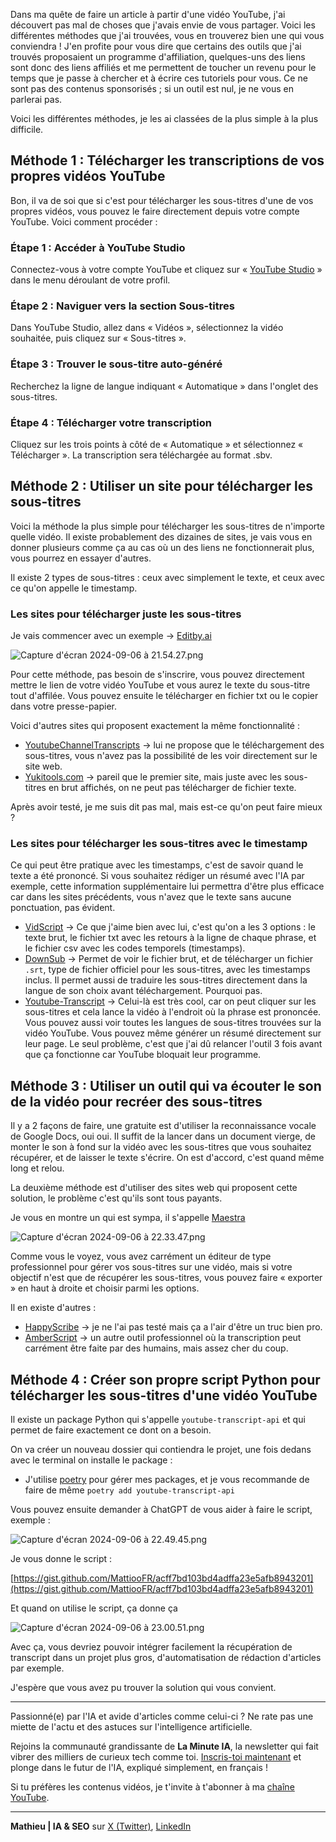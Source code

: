 <!--
.. title: 4 méthodes gratuites pour télécharger les sous titres d’une vidéo gratuite
.. slug: 4-methodes-gratuites-pour-telecharger-les-sous-titres-dune-video-gratuite
.. date: 2024-09-07 02:33:03 UTC+02:00
.. tags:
.. category:
.. link:
.. description:
.. type: text
.. previewimage: /images/4_méthodes_gratuites/Capture_decran_2024-09-06_a_23.00.51.png
-->


Dans ma quête de faire un article à partir d'une vidéo YouTube, j'ai découvert pas mal de choses que j'avais envie de vous partager. Voici les différentes méthodes que j'ai trouvées, vous en trouverez bien une qui vous conviendra ! J'en profite pour vous dire que certains des outils que j'ai trouvés proposaient un programme d'affiliation, quelques-uns des liens sont donc des liens affiliés et me permettent de toucher un revenu pour le temps que je passe à chercher et à écrire ces tutoriels pour vous. Ce ne sont pas des contenus sponsorisés ; si un outil est nul, je ne vous en parlerai pas.

Voici les différentes méthodes, je les ai classées de la plus simple à la plus difficile.

<!-- TEASER_END -->

## Méthode 1 : Télécharger les transcriptions de vos propres vidéos YouTube

Bon, il va de soi que si c'est pour télécharger les sous-titres d'une de vos propres vidéos, vous pouvez le faire directement depuis votre compte YouTube. Voici comment procéder :

### Étape 1 : Accéder à YouTube Studio

Connectez-vous à votre compte YouTube et cliquez sur « [YouTube Studio](https://studio.youtube.com/) » dans le menu déroulant de votre profil.

### Étape 2 : Naviguer vers la section Sous-titres

Dans YouTube Studio, allez dans « Vidéos », sélectionnez la vidéo souhaitée, puis cliquez sur « Sous-titres ».

### Étape 3 : Trouver le sous-titre auto-généré

Recherchez la ligne de langue indiquant « Automatique » dans l'onglet des sous-titres.

### Étape 4 : Télécharger votre transcription

Cliquez sur les trois points à côté de « Automatique » et sélectionnez « Télécharger ». La transcription sera téléchargée au format .sbv.

## Méthode 2 : Utiliser un site pour télécharger les sous-titres

Voici la méthode la plus simple pour télécharger les sous-titres de n'importe quelle vidéo. Il existe probablement des dizaines de sites, je vais vous en donner plusieurs comme ça au cas où un des liens ne fonctionnerait plus, vous pourrez en essayer d'autres.

Il existe 2 types de sous-titres : ceux avec simplement le texte, et ceux avec ce qu'on appelle le timestamp.

### Les sites pour télécharger juste les sous-titres

Je vais commencer avec un exemple → [Editby.ai](https://editby.ai/transcript?via=editbyai)

![Capture d'écran 2024-09-06 à 21.54.27.png](/images/4_méthodes_gratuites/Capture_decran_2024-09-06_a_21.54.27.png)

Pour cette méthode, pas besoin de s'inscrire, vous pouvez directement mettre le lien de votre vidéo YouTube et vous aurez le texte du sous-titre tout d'affilée. Vous pouvez ensuite le télécharger en fichier txt ou le copier dans votre presse-papier.

Voici d'autres sites qui proposent exactement la même fonctionnalité :

- [YoutubeChannelTranscripts](https://youtubechanneltranscripts.com/) → lui ne propose que le téléchargement des sous-titres, vous n'avez pas la possibilité de les voir directement sur le site web.
- [Yukitools.com](https://www.yukitools.com/youtube-transcript) → pareil que le premier site, mais juste avec les sous-titres en brut affichés, on ne peut pas télécharger de fichier texte.

Après avoir testé, je me suis dit pas mal, mais est-ce qu'on peut faire mieux ?

### Les sites pour télécharger les sous-titres avec le timestamp

Ce qui peut être pratique avec les timestamps, c'est de savoir quand le texte a été prononcé. Si vous souhaitez rédiger un résumé avec l'IA par exemple, cette information supplémentaire lui permettra d'être plus efficace car dans les sites précédents, vous n'avez que le texte sans aucune ponctuation, pas évident.

- [VidScript](https://www.vidscript.co/) → Ce que j'aime bien avec lui, c'est qu'on a les 3 options : le texte brut, le fichier txt avec les retours à la ligne de chaque phrase, et le fichier csv avec les codes temporels (timestamps).
- [DownSub](https://downsub.com/) → Permet de voir le fichier brut, et de télécharger un fichier `.srt`, type de fichier officiel pour les sous-titres, avec les timestamps inclus. Il permet aussi de traduire les sous-titres directement dans la langue de son choix avant téléchargement. Pourquoi pas.
- [Youtube-Transcript](https://www.youtube-transcript.io/) → Celui-là est très cool, car on peut cliquer sur les sous-titres et cela lance la vidéo à l'endroit où la phrase est prononcée. Vous pouvez aussi voir toutes les langues de sous-titres trouvées sur la vidéo YouTube. Vous pouvez même générer un résumé directement sur leur page. Le seul problème, c'est que j'ai dû relancer l'outil 3 fois avant que ça fonctionne car YouTube bloquait leur programme.

## Méthode 3 : Utiliser un outil qui va écouter le son de la vidéo pour recréer des sous-titres

Il y a 2 façons de faire, une gratuite est d'utiliser la reconnaissance vocale de Google Docs, oui oui. Il suffit de la lancer dans un document vierge, de monter le son à fond sur la vidéo avec les sous-titres que vous souhaitez récupérer, et de laisser le texte s'écrire. On est d'accord, c'est quand même long et relou.

La deuxième méthode est d'utiliser des sites web qui proposent cette solution, le problème c'est qu'ils sont tous payants.

Je vous en montre un qui est sympa, il s'appelle [Maestra](https://maestra.ai/fr/outils/video-en-texte/generateur-de-transcription-youtube)

![Capture d'écran 2024-09-06 à 22.33.47.png](/images/4_méthodes_gratuites/Capture_decran_2024-09-06_a_22.33.47.png)

Comme vous le voyez, vous avez carrément un éditeur de type professionnel pour gérer vos sous-titres sur une vidéo, mais si votre objectif n'est que de récupérer les sous-titres, vous pouvez faire « exporter » en haut à droite et choisir parmi les options.

Il en existe d'autres :

- [HappyScribe](https://www.happyscribe.com/fr/transcrire-youtube-en-texte) → je ne l'ai pas testé mais ça a l'air d'être un truc bien pro.
- [AmberScript](https://www.amberscript.com/fr/produits/transcription/) → un autre outil professionnel où la transcription peut carrément être faite par des humains, mais assez cher du coup.

## Méthode 4 : Créer son propre script Python pour télécharger les sous-titres d'une vidéo YouTube

Il existe un package Python qui s'appelle `youtube-transcript-api` et qui permet de faire exactement ce dont on a besoin.

On va créer un nouveau dossier qui contiendra le projet, une fois dedans avec le terminal on installe le package :

- J'utilise [poetry](https://python-poetry.org/) pour gérer mes packages, et je vous recommande de faire de même
`poetry add youtube-transcript-api`

Vous pouvez ensuite demander à ChatGPT de vous aider à faire le script, exemple :

![Capture d'écran 2024-09-06 à 22.49.45.png](/images/4_méthodes_gratuites/Capture_decran_2024-09-06_a_22.49.45.png)

Je vous donne le script :

[https://gist.github.com/MattiooFR/acff7bd103bd4adffa23e5afb8943201](https://gist.github.com/MattiooFR/acff7bd103bd4adffa23e5afb8943201)

Et quand on utilise le script, ça donne ça

![Capture d'écran 2024-09-06 à 23.00.51.png](/images/4_méthodes_gratuites/Capture_decran_2024-09-06_a_23.00.51.png)

Avec ça, vous devriez pouvoir intégrer facilement la récupération de transcript dans un projet plus gros, d'automatisation de rédaction d'articles par exemple.

J'espère que vous avez pu trouver la solution qui vous convient.

---

Passionné(e) par l'IA et avide d'articles comme celui-ci ? Ne rate pas une miette de l'actu et des astuces sur l'intelligence artificielle.

Rejoins la communauté grandissante de **La Minute IA**, la newsletter qui fait vibrer des milliers de curieux tech comme toi. [Inscris-toi maintenant](https://la-minute-ia.fr/) et plonge dans le futur de l'IA, expliqué simplement, en français !

Si tu préfères les contenus vidéos, je t'invite à t'abonner à ma [chaîne YouTube](https://www.youtube.com/@mattioo).

---

**Mathieu | IA & SEO** sur [X (Twitter)](https://x.com/Mattioo81), [LinkedIn](https://www.linkedin.com/in/mathieudugue/)
